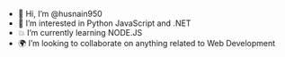 - 👋 Hi, I’m @husnain950
- 👀 I’m interested in Python JavaScript and .NET
- 💥 I’m currently learning NODE.JS
- 🌍 I’m looking to collaborate on anything related to Web Development


<!---
- 📫 How to reach me ...
husnain950/husnain950 is a ✨ special ✨ repository because its `README.md` (this file) appears on your GitHub profile.
You can click the Preview link to take a look at your changes.
--->
